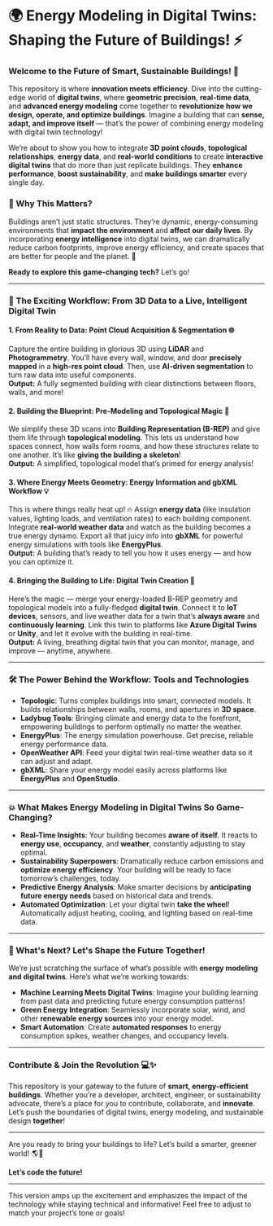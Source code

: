
# 🌍 Energy Modeling in Digital Twins: Shaping the Future of Buildings! ⚡️

### Welcome to the Future of Smart, Sustainable Buildings! 🚀

This repository is where **innovation meets efficiency**. Dive into the cutting-edge world of **digital twins**, where **geometric precision**, **real-time data**, and **advanced energy modeling** come together to **revolutionize how we design, operate, and optimize buildings**. Imagine a building that can **sense, adapt, and improve itself** — that’s the power of combining energy modeling with digital twin technology!

We’re about to show you how to integrate **3D point clouds**, **topological relationships**, **energy data**, and **real-world conditions** to create **interactive digital twins** that do more than just replicate buildings. They **enhance performance**, **boost sustainability**, and **make buildings smarter** every single day.

### 🌟 Why This Matters?

Buildings aren’t just static structures. They’re dynamic, energy-consuming environments that **impact the environment** and **affect our daily lives**. By incorporating **energy intelligence** into digital twins, we can dramatically reduce carbon footprints, improve energy efficiency, and create spaces that are better for people and the planet. 🌱

**Ready to explore this game-changing tech?** Let’s go!

---

### 🚧 The Exciting Workflow: From 3D Data to a Live, Intelligent Digital Twin

#### 1. **From Reality to Data: Point Cloud Acquisition & Segmentation** 🌐  
Capture the entire building in glorious 3D using **LiDAR** and **Photogrammetry**. You’ll have every wall, window, and door **precisely mapped** in a **high-res point cloud**. Then, use **AI-driven segmentation** to turn raw data into useful components.  
**Output:** A fully segmented building with clear distinctions between floors, walls, and more!

#### 2. **Building the Blueprint: Pre-Modeling and Topological Magic** 🏢  
We simplify these 3D scans into **Building Representation (B-REP)** and give them life through **topological modeling**. This lets us understand how spaces connect, how walls form rooms, and how these structures relate to one another. It’s like **giving the building a skeleton**!  
**Output:** A simplified, topological model that’s primed for energy analysis!

#### 3. **Where Energy Meets Geometry: Energy Information and gbXML Workflow** 💡  
This is where things really heat up! 🔥 Assign **energy data** (like insulation values, lighting loads, and ventilation rates) to each building component. Integrate **real-world weather data** and watch as the building becomes a true energy dynamo. Export all that juicy info into **gbXML** for powerful energy simulations with tools like **EnergyPlus**.  
**Output:** A building that’s ready to tell you how it uses energy — and how you can optimize it.

#### 4. **Bringing the Building to Life: Digital Twin Creation** 👾  
Here’s the magic — merge your energy-loaded B-REP geometry and topological models into a fully-fledged **digital twin**. Connect it to **IoT devices**, sensors, and live weather data for a twin that’s **always aware** and **continuously learning**. Link this twin to platforms like **Azure Digital Twins** or **Unity**, and let it evolve with the building in real-time.  
**Output:** A living, breathing digital twin that you can monitor, manage, and improve — anytime, anywhere.

---

### 🛠 The Power Behind the Workflow: Tools and Technologies

- **Topologic**: Turns complex buildings into smart, connected models. It builds relationships between walls, rooms, and apertures in **3D space**.
- **Ladybug Tools**: Bringing climate and energy data to the forefront, empowering buildings to perform optimally no matter the weather.
- **EnergyPlus**: The energy simulation powerhouse. Get precise, reliable energy performance data.
- **OpenWeather API**: Feed your digital twin real-time weather data so it can adjust and adapt.
- **gbXML**: Share your energy model easily across platforms like **EnergyPlus** and **OpenStudio**.

---

### 💥 What Makes Energy Modeling in Digital Twins So Game-Changing?

- **Real-Time Insights**: Your building becomes **aware of itself**. It reacts to **energy use**, **occupancy**, and **weather**, constantly adjusting to stay optimal.
- **Sustainability Superpowers**: Dramatically reduce carbon emissions and **optimize energy efficiency**. Your building will be ready to face tomorrow’s challenges, today.
- **Predictive Energy Analysis**: Make smarter decisions by **anticipating future energy needs** based on historical data and trends.
- **Automated Optimization**: Let your digital twin **take the wheel**! Automatically adjust heating, cooling, and lighting based on real-time data.

---

### 🌟 What's Next? Let's Shape the Future Together!

We’re just scratching the surface of what’s possible with **energy modeling and digital twins**. Here’s what we’re working towards:

- **Machine Learning Meets Digital Twins**: Imagine your building learning from past data and predicting future energy consumption patterns!
- **Green Energy Integration**: Seamlessly incorporate solar, wind, and other **renewable energy sources** into your energy model.
- **Smart Automation**: Create **automated responses** to energy consumption spikes, weather changes, and occupancy levels.

---

### Contribute & Join the Revolution 💻✨

This repository is your gateway to the future of **smart, energy-efficient buildings**. Whether you’re a developer, architect, engineer, or sustainability advocate, there’s a place for you to contribute, collaborate, and **innovate**. Let’s push the boundaries of digital twins, energy modeling, and sustainable design **together**!

---

Are you ready to bring your buildings to life? Let’s build a smarter, greener world! 🌎🌿

**Let’s code the future!**

---

This version amps up the excitement and emphasizes the impact of the technology while staying technical and informative! Feel free to adjust to match your project’s tone or goals!
